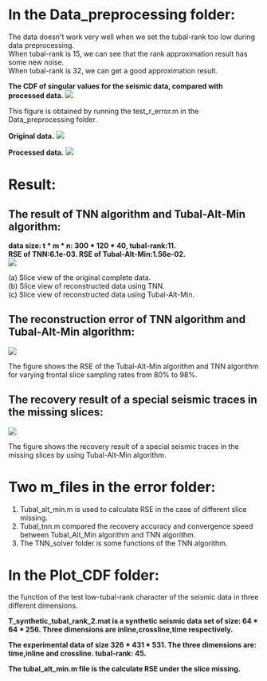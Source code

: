In the Data_preprocessing folder: 
==
The data doesn't work very well when we set the tubal-rank too low during data preprocessing. <br>
When tubal-rank is 15, we can see that the rank approximation result has some new noise.  <br>
When tubal-rank is 32, we can get a good approximation result. <br>


**The CDF of singular values for the seismic data, compared with processed data.**
![](https://github.com/hust512/Seismic_Sensory_Data_Analysis/blob/master/Data_preprocessing/原始数据与预处理数据的CDF图对比.png)

This figure is obtained by running the test_r_error.m in the Data_preprocessing folder.



**Original data.**
![](https://github.com/hust512/Seismic_Sensory_Data_Analysis/blob/master/Data_preprocessing/original_data.png)

**Processed data.**
![](https://github.com/hust512/Seismic_Sensory_Data_Analysis/blob/master/Data_preprocessing/tubal_rank_32_approximate_data.png)

Result:
==

The result of TNN algorithm and Tubal-Alt-Min algorithm:
--
**data size: t * m * n: 300 * 120 * 40, tubal-rank:11.**<br>
**RSE of TNN:6.1e-03. RSE of Tubal-Alt-Min:1.56e-02.**<br>
![](https://github.com/hust512/Seismic_Sensory_Data_Analysis/blob/master/slicemissingrecovery.png)

(a) Slice view of the original complete data. <br>
(b) Slice view of reconstructed data using TNN. <br>
(c) Slice view of reconstructed data using Tubal-Alt-Min. <br>

The reconstruction error of TNN algorithm and Tubal-Alt-Min algorithm:
--
![](https://github.com/hust512/Seismic_Sensory_Data_Analysis/blob/master/error_v3.png)

The figure shows the RSE of the Tubal-Alt-Min algorithm and TNN algorithm for varying frontal slice sampling rates from 80% to 98%.<br>


The recovery result of a special seismic traces in the missing slices:
--
![](https://github.com/hust512/Seismic_Sensory_Data_Analysis/blob/master/recovery_seismic_traces.png)

The figure shows the recovery result of a special seismic traces in the missing slices by using Tubal-Alt-Min algorithm.<br>


Two m_files in the error folder:
==
1. Tubal_alt_min.m is used to calculate RSE in the case of different slice missing. <br>
2. Tubal_tnn.m compared the recovery accuracy and convergence speed between Tubal_Alt_Min algorithm and TNN algorithm. <br>
3. The TNN_solver folder is some functions of the TNN algorithm. <br>

In the Plot_CDF folder:
==
the function of the test low-tubal-rank character of the seismic data in three different dimensions. <br>


**T_synthetic_tubal_rank_2.mat is a synthetic seismic data set of size: 64 * 64 * 256. Three dimensions are inline,crossline,time respectively.**<br>

**The experimental data of size 326 * 431 * 531. The three dimensions are: time,inline and crossline. tubal-rank: 45.**<br>

**The tubal_alt_min.m file is the calculate RSE under the slice missing.**<br>
